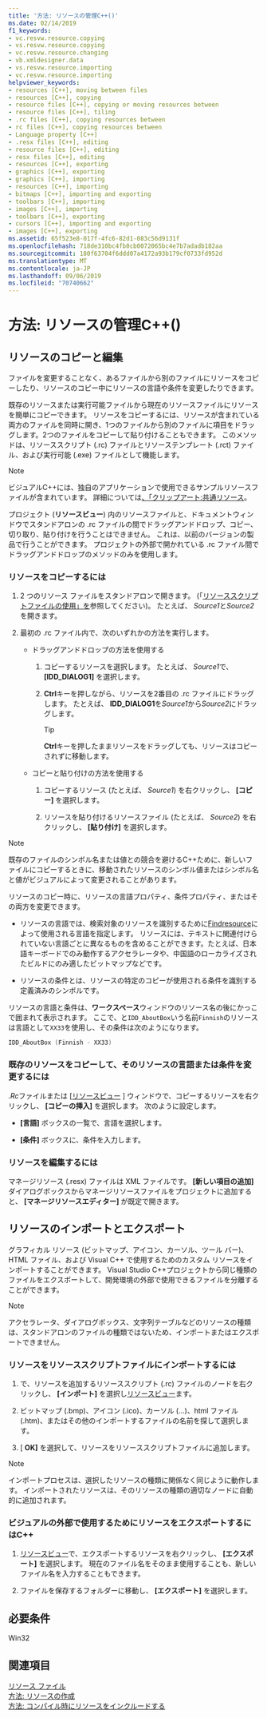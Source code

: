 ```yaml
---
title: '方法: リソースの管理C++()'
ms.date: 02/14/2019
f1_keywords:
- vc.resvw.resource.copying
- vs.resvw.resource.copying
- vc.resvw.resource.changing
- vb.xmldesigner.data
- vs.resvw.resource.importing
- vc.resvw.resource.importing
helpviewer_keywords:
- resources [C++], moving between files
- resources [C++], copying
- resource files [C++], copying or moving resources between
- resource files [C++], tiling
- .rc files [C++], copying resources between
- rc files [C++], copying resources between
- Language property [C++]
- .resx files [C++], editing
- resource files [C++], editing
- resx files [C++], editing
- resources [C++], exporting
- graphics [C++], exporting
- graphics [C++], importing
- resources [C++], importing
- bitmaps [C++], importing and exporting
- toolbars [C++], importing
- images [C++], importing
- toolbars [C++], exporting
- cursors [C++], importing and exporting
- images [C++], exporting
ms.assetid: 65f523e8-017f-4fc6-82d1-083c56d9131f
ms.openlocfilehash: 718de310bc4fb0cb0072065bc4e7b7adadb182aa
ms.sourcegitcommit: 180f63704f6ddd07a4172a93b179cf0733fd952d
ms.translationtype: MT
ms.contentlocale: ja-JP
ms.lasthandoff: 09/06/2019
ms.locfileid: "70740662"
---
```

# <a name="how-to-manage-resources-c"></a>方法: リソースの管理C++()

## <a name="copy-and-edit-resources"></a>リソースのコピーと編集

ファイルを変更することなく、あるファイルから別のファイルにリソースをコピーしたり、リソースのコピー中にリソースの言語や条件を変更したりできます。

既存のリソースまたは実行可能ファイルから現在のリソースファイルにリソースを簡単にコピーできます。 リソースをコピーするには、リソースが含まれている両方のファイルを同時に開き、1つのファイルから別のファイルに項目をドラッグします。2つのファイルをコピーして貼り付けることもできます。 このメソッドは、リソーススクリプト (.rc) ファイルとリソーステンプレート (.rct) ファイル、および実行可能 (.exe) ファイルとして機能します。

> [!NOTE]
> ビジュアルC++には、独自のアプリケーションで使用できるサンプルリソースファイルが含まれています。 詳細については[、「クリップアート:共通リソース](https://github.com/Microsoft/VCSamples)。

プロジェクト (**リソースビュー**) 内のリソースファイルと、ドキュメントウィンドウでスタンドアロンの .rc ファイルの間でドラッグアンドドロップ、コピー、切り取り、貼り付けを行うことはできません。 これは、以前のバージョンの製品で行うことができます。 プロジェクトの外部で開かれている .rc ファイル間でドラッグアンドドロップのメソッドのみを使用します。

### <a name="to-copy-resources"></a>リソースをコピーするには

1. 2 つのリソース ファイルをスタンドアロンで開きます。 (「[リソーススクリプトファイルの使用」を](how-to-create-a-resource-script-file.md#use-resource-script-files)参照してください)。 たとえば、 *Source1*と*Source2*を開きます。

1. 最初の .rc ファイル内で、次のいずれかの方法を実行します。

   - ドラッグアンドドロップの方法を使用する

      1. コピーするリソースを選択します。 たとえば、 *Source1*で、 **[IDD_DIALOG1]** を選択します。

      1. **Ctrl**キーを押しながら、リソースを2番目の .rc ファイルにドラッグします。 たとえば、 **IDD_DIALOG1**を*Source1*から*Source2*にドラッグします。

         > [!TIP]
         > **Ctrl**キーを押したままリソースをドラッグしても、リソースはコピーされずに移動します。

   - コピーと貼り付けの方法を使用する

      1. コピーするリソース (たとえば、 *Source1*) を右クリックし、 **[コピー]** を選択します。

      1. リソースを貼り付けるリソースファイル (たとえば、 *Source2*) を右クリックし、 **[貼り付け]** を選択します。

> [!NOTE]
> 既存のファイルのシンボル名または値との競合を避けるC++ために、新しいファイルにコピーするときに、移動されたリソースのシンボル値またはシンボル名と値がビジュアルによって変更されることがあります。

リソースのコピー時に、リソースの言語プロパティ、条件プロパティ、またはその両方を変更できます。

- リソースの言語では、検索対象のリソースを識別するために[Findresource](/windows/win32/api/winbase/nf-winbase-findresourcea)によって使用される言語を指定します。 リソースには、テキストに関連付けられていない言語ごとに異なるものを含めることができます。たとえば、日本語キーボードでのみ動作するアクセラレータや、中国語のローカライズされたビルドにのみ適したビットマップなどです。

- リソースの条件とは、リソースの特定のコピーが使用される条件を識別する定義済みのシンボルです。

リソースの言語と条件は、**ワークスペース**ウィンドウのリソース名の後にかっこで囲まれて表示されます。 ここで、と`IDD_AboutBox`いう名前`Finnish`のリソースは言語として`XX33`を使用し、その条件は次のようになります。

```cpp
IDD_AboutBox (Finnish - XX33)
```

### <a name="to-copy-an-existing-resource-and-change-its-language-or-condition"></a>既存のリソースをコピーして、そのリソースの言語または条件を変更するには

*.Rc*ファイルまたは [[リソースビュー](how-to-create-a-resource-script-file.md#create-resources) ] ウィンドウで、コピーするリソースを右クリックし、 **[コピーの挿入]** を選択します。 次のように設定します。

- **[言語]** ボックスの一覧で、言語を選択します。

- **[条件]** ボックスに、条件を入力します。

### <a name="to-edit-resources"></a>リソースを編集するには

マネージリソース (.resx) ファイルは XML ファイルです。 **[新しい項目の追加]** ダイアログボックスからマネージリソースファイルをプロジェクトに追加すると、 **[マネージリソースエディター]** が既定で開きます。

## <a name="import-and-export-resources"></a>リソースのインポートとエクスポート

グラフィカル リソース (ビットマップ、アイコン、カーソル、ツール バー)、HTML ファイル、および Visual C++ で使用するためのカスタム リソースをインポートすることができます。 Visual Studio C++プロジェクトから同じ種類のファイルをエクスポートして、開発環境の外部で使用できるファイルを分離することができます。

> [!NOTE]
> アクセラレータ、ダイアログボックス、文字列テーブルなどのリソースの種類は、スタンドアロンのファイルの種類ではないため、インポートまたはエクスポートできません。

### <a name="to-import-a-resource-into-the-resource-script-file"></a>リソースをリソーススクリプトファイルにインポートするには

1. で、リソースを追加するリソーススクリプト (.rc) ファイルのノードを右クリックし、 **[インポート]** を選択し[リソースビュー](how-to-create-a-resource-script-file.md#create-resources)ます。

1. ビットマップ (.bmp)、アイコン (.ico)、カーソル (...)、html ファイル (.htm)、またはその他のインポートするファイルの名前を探して選択します。

1. [ **OK]** を選択して、リソースをリソーススクリプトファイルに追加します。

> [!NOTE]
> インポートプロセスは、選択したリソースの種類に関係なく同じように動作します。 インポートされたリソースは、そのリソースの種類の適切なノードに自動的に追加されます。

### <a name="to-export-a-resource-for-use-outside-of-visual-c"></a>ビジュアルの外部で使用するためにリソースをエクスポートするにはC++

1. [リソースビュー](how-to-create-a-resource-script-file.md#create-resources)で、エクスポートするリソースを右クリックし、 **[エクスポート]** を選択します。 現在のファイル名をそのまま使用することも、新しいファイル名を入力することもできます。

1. ファイルを保存するフォルダーに移動し、 **[エクスポート]** を選択します。

## <a name="requirements"></a>必要条件

Win32

## <a name="see-also"></a>関連項目

[リソース ファイル](../windows/resource-files-visual-studio.md)<br/>
[方法: リソースの作成](../windows/how-to-create-a-resource-script-file.md)<br/>
[方法: コンパイル時にリソースをインクルードする](../windows/how-to-include-resources-at-compile-time.md)<br/>